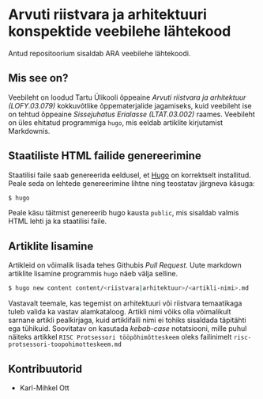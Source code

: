 # Arvuti riistvara ja arhitektuuri konspektide veebilehe lähtekood

Antud repositoorium sisaldab ARA veebilehe lähtekoodi.

## Mis see on?

Veebileht on loodud Tartu Ülikooli õppeaine *Arvuti riistvara ja arhitektuur (LOFY.03.079)* kokkuvõtlike 
õppematerjalide jagamiseks, kuid veebileht ise on tehtud õppeaine *Sissejuhatus Erialasse (LTAT.03.002)* raames.
Veebileht on üles ehitatud programmiga `hugo`, mis eeldab artiklite kirjutamist Markdownis.

## Staatiliste HTML failide genereerimine

Staatilisi faile saab genereerida eeldusel, et [Hugo](https://gohugo.io) on korrektselt installitud. 
Peale seda on lehtede genereerimine lihtne ning teostatav järgneva käsuga:
```bash
$ hugo
```
Peale käsu täitmist genereerib hugo kausta `public`, mis sisaldab valmis HTML lehti ja ka staatilisi faile.

## Artiklite lisamine

Artikleid on võimalik lisada tehes Githubis *Pull Request*. Uute markdown artiklite lisamine programmis `hugo`
näeb välja selline.

```bash
$ hugo new content content/<riistvara|arhitektuur>/<artikli-nimi>.md
```
Vastavalt teemale, kas tegemist on arhitektuuri või riistvara temaatikaga tuleb valida ka vastav 
alamkataloog. Artikli nimi võiks olla võimalikult sarnane artikli pealkirjaga, kuid artiklifaili nimi
ei tohiks sisaldada täpitähti ega tühikuid. Soovitatav on kasutada *kebab-case* notatsiooni, mille puhul 
näiteks artikkel `RISC Protsessori tööpõhimõtteskeem` oleks failinimelt `risc-protsessori-toopohimotteskeem.md` 

## Kontribuutorid

* Karl-Mihkel Ott